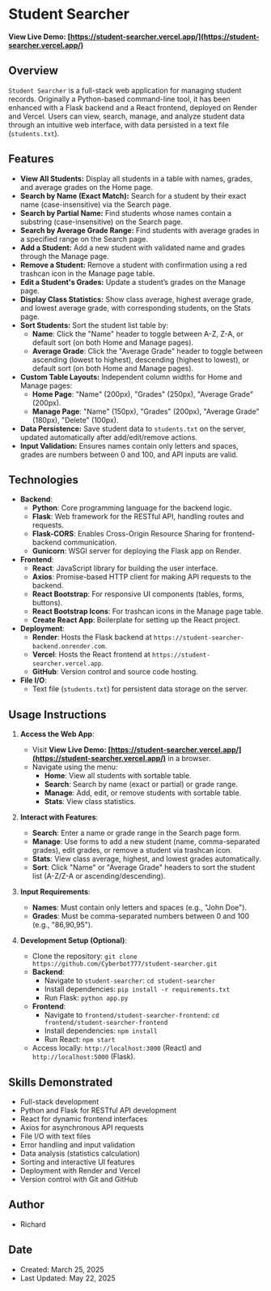 # Student Searcher

**View Live Demo: [https://student-searcher.vercel.app/](https://student-searcher.vercel.app/)**

## Overview
`Student Searcher` is a full-stack web application for managing student records. Originally a Python-based command-line tool, it has been enhanced with a Flask backend and a React frontend, deployed on Render and Vercel. Users can view, search, manage, and analyze student data through an intuitive web interface, with data persisted in a text file (`students.txt`).

## Features
- **View All Students:** Display all students in a table with names, grades, and average grades on the Home page.
- **Search by Name (Exact Match):** Search for a student by their exact name (case-insensitive) via the Search page.
- **Search by Partial Name:** Find students whose names contain a substring (case-insensitive) on the Search page.
- **Search by Average Grade Range:** Find students with average grades in a specified range on the Search page.
- **Add a Student:** Add a new student with validated name and grades through the Manage page.
- **Remove a Student:** Remove a student with confirmation using a red trashcan icon in the Manage page table.
- **Edit a Student's Grades:** Update a student’s grades on the Manage page.
- **Display Class Statistics:** Show class average, highest average grade, and lowest average grade, with corresponding students, on the Stats page.
- **Sort Students:** Sort the student list table by:
  - **Name**: Click the "Name" header to toggle between A-Z, Z-A, or default sort (on both Home and Manage pages).
  - **Average Grade**: Click the "Average Grade" header to toggle between ascending (lowest to highest), descending (highest to lowest), or default sort (on both Home and Manage pages).
- **Custom Table Layouts:** Independent column widths for Home and Manage pages:
  - **Home Page**: "Name" (200px), "Grades" (250px), "Average Grade" (200px).
  - **Manage Page**: "Name" (150px), "Grades" (200px), "Average Grade" (180px), "Delete" (100px).
- **Data Persistence:** Save student data to `students.txt` on the server, updated automatically after add/edit/remove actions.
- **Input Validation:** Ensures names contain only letters and spaces, grades are numbers between 0 and 100, and API inputs are valid.

## Technologies
- **Backend**:
  - **Python**: Core programming language for the backend logic.
  - **Flask**: Web framework for the RESTful API, handling routes and requests.
  - **Flask-CORS**: Enables Cross-Origin Resource Sharing for frontend-backend communication.
  - **Gunicorn**: WSGI server for deploying the Flask app on Render.
- **Frontend**:
  - **React**: JavaScript library for building the user interface.
  - **Axios**: Promise-based HTTP client for making API requests to the backend.
  - **React Bootstrap**: For responsive UI components (tables, forms, buttons).
  - **React Bootstrap Icons**: For trashcan icons in the Manage page table.
  - **Create React App**: Boilerplate for setting up the React project.
- **Deployment**:
  - **Render**: Hosts the Flask backend at `https://student-searcher-backend.onrender.com`.
  - **Vercel**: Hosts the React frontend at `https://student-searcher.vercel.app`.
  - **GitHub**: Version control and source code hosting.
- **File I/O**:
  - Text file (`students.txt`) for persistent data storage on the server.

## Usage Instructions
1. **Access the Web App**:
   - Visit **View Live Demo: [https://student-searcher.vercel.app/](https://student-searcher.vercel.app/)** in a browser.
   - Navigate using the menu:
     - **Home**: View all students with sortable table.
     - **Search**: Search by name (exact or partial) or grade range.
     - **Manage**: Add, edit, or remove students with sortable table.
     - **Stats**: View class statistics.

2. **Interact with Features**:
   - **Search**: Enter a name or grade range in the Search page form.
   - **Manage**: Use forms to add a new student (name, comma-separated grades), edit grades, or remove a student via trashcan icon.
   - **Stats**: View class average, highest, and lowest grades automatically.
   - **Sort**: Click "Name" or "Average Grade" headers to sort the student list (A-Z/Z-A or ascending/descending).

3. **Input Requirements**:
   - **Names**: Must contain only letters and spaces (e.g., "John Doe").
   - **Grades**: Must be comma-separated numbers between 0 and 100 (e.g., "86,90,95").

4. **Development Setup (Optional)**:
   - Clone the repository: `git clone https://github.com/Cyberbot777/student-searcher.git`
   - **Backend**:
     - Navigate to `student-searcher`: `cd student-searcher`
     - Install dependencies: `pip install -r requirements.txt`
     - Run Flask: `python app.py`
   - **Frontend**:
     - Navigate to `frontend/student-searcher-frontend`: `cd frontend/student-searcher-frontend`
     - Install dependencies: `npm install`
     - Run React: `npm start`
   - Access locally: `http://localhost:3000` (React) and `http://localhost:5000` (Flask).

## Skills Demonstrated
- Full-stack development
- Python and Flask for RESTful API development
- React for dynamic frontend interfaces
- Axios for asynchronous API requests
- File I/O with text files
- Error handling and input validation
- Data analysis (statistics calculation)
- Sorting and interactive UI features
- Deployment with Render and Vercel
- Version control with Git and GitHub

## Author
- Richard

## Date
- Created: March 25, 2025
- Last Updated: May 22, 2025